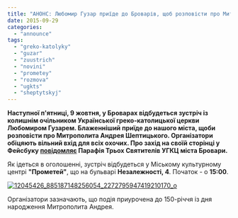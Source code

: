 ```yaml
---
title: "АНОНС: Любомир Гузар приїде до Броварів, щоб розповісти про Митрополита Андрея Шептицького"
date: 2015-09-29
categories: 
  - "announce"
tags: 
  - "greko-katolyky"
  - "guzar"
  - "zuustrich"
  - "novini"
  - "prometey"
  - "rozmova"
  - "ugkts"
  - "sheptytskyj"
---
```


**Наступної п'ятниці, 9 жовтня, у Броварах відбудеться зустріч із колишнім очільником Української греко-католицької церкви Любомиром Гузарем. Блаженніший приїде до нашого міста, щоби розповісти про Митрополита Андрея Шептицького. Організатори обіцяють вільний вхід для всіх охочих. Про захід на своїй сторінці у Фейсбуку [повідомляє](https://www.facebook.com/3svyatyteli/photos/a.580696055371833.1073741826.222746151166827/885187148256054/?type=3) Парафія Трьох Святителів УГКЦ міста Бровари.**

Як ідеться в оголошенні, зустріч відбудеться у Міському культурному центрі **"Прометей"**, що на бульварі **Незалежності, 4**. Початок - о **15:00**.

[![12045426_885187148256054_2272795947419210170_o](https://mpz.brovary.org/wp-content/uploads/2015/09/12045426_885187148256054_2272795947419210170_o.jpg)](https://mpz.brovary.org/wp-content/uploads/2015/09/12045426_885187148256054_2272795947419210170_o.jpg)

Організатори зазначають, що подія приурочена до 150-річчя із дня народження Митрополита Андрея.
